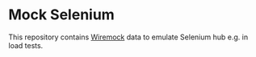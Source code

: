 # Mock Selenium
This repository contains [Wiremock](http://wiremock.org) data to emulate Selenium hub e.g. in load tests.

